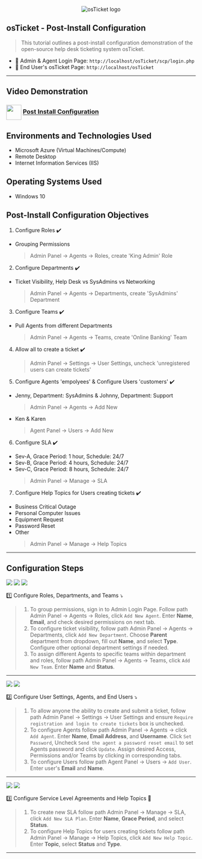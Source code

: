 <p align="center">
<img src="https://i.imgur.com/Clzj7Xs.png" alt="osTicket logo"/>
</p>

## osTicket - Post-Install Configuration ##
> This tutorial outlines a post-install configuration demonstration of the open-source help desk ticketing system osTicket.
 - 🔗 Admin & Agent Login Page: `http://localhost/osTicket/scp/login.php`
 - 🔗 End User's osTicket Page: `http://localhost/osTicket` <br />
---

## Video Demonstration ##
### [<img src="https://img.icons8.com/?size=100&id=19318&format=png&color=000000" align="center" width="40" height="40">](https://www.youtube.com/channel/UC9YvuJxKB94ByhwCfZQ_5Kg) [Post Install Configuration](https://youtu.be/7HAPxk8Glic)

<h2>Environments and Technologies Used</h2>

- Microsoft Azure (Virtual Machines/Compute)
- Remote Desktop
- Internet Information Services (IIS)

<h2>Operating Systems Used </h2>

- Windows 10</b>

<h2>Post-Install Configuration Objectives</h2>

1. Configure Roles ✔️
  - Grouping Permissions
    > Admin Panel -> Agents -> Roles, create 'King Admin' Role
2. Configure Departments ✔️
  - Ticket Visibility, Help Desk vs SysAdmins vs Networking 
    > Admin Panel -> Agents -> Departments, create 'SysAdmins' Department
3. Configure Teams ✔️
  - Pull Agents from different Departments 
    > Admin Panel -> Agents -> Teams, create 'Online Banking' Team
4. Allow all to create a ticket ✔️
    > Admin Panel -> Settings -> User Settings, uncheck 'unregistered users can create tickets' 
5. Configure Agents 'empolyees' & Configure Users 'customers' ✔️
  - Jenny, Department: SysAdmins & Johnny, Department: Support
    > Admin Panel -> Agents -> Add New
  - Ken & Karen
    > Agent Panel -> Users -> Add New
6. Configure SLA ✔️
  - Sev-A, Grace Period: 1 hour, Schedule: 24/7
  - Sev-B, Grace Period: 4 hours, Schedule: 24/7
  - Sev-C, Grace Period: 8 hours, Schedule: 24/7
     > Admin Panel -> Manage -> SLA
7. Configure Help Topics for Users creating tickets ✔️
  - Business Critical Outage
  - Personal Computer Issues
  - Equipment Request
  - Password Reset
  - Other
    > Admin Panel -> Manage -> Help Topics
---
<h2>Configuration Steps</h2>

<img src="https://github.com/user-attachments/assets/cfd86f53-4010-402c-b303-3be1de916df5"/>
<img src="https://github.com/user-attachments/assets/ec547d00-1ec0-4f14-ac52-21e95eaea3aa"/>
<img src="https://github.com/user-attachments/assets/206862d2-0879-42c5-a1dc-ae7cae11c2cd"/> <br />

1️⃣ Configure Roles, Departments, and Teams ⤵️
> 1. To group permissions, sign in to Admin Login Page. Follow path Admin Panel -> Agents -> Roles, click `Add New Agent`. Enter **Name**, **Email**, and check desired permissions on next tab.
> 2. To configure ticket visibility, follow path Admin Panel -> Agents -> Departments, click `Add New Department`. Choose **Parent** department from dropdown, fill out **Name**, and select **Type**. Configure other optional department settings if needed. 
> 3. To assign different Agents to specific teams within department and roles, follow path Admin Panel -> Agents -> Teams,  click `Add New Team`. Enter **Name** and **Status**.
---

<img src="https://github.com/user-attachments/assets/0cb21e98-032a-4a75-8b02-d9b9f47dfd2f" />
<img src="https://github.com/user-attachments/assets/4af933ca-ff06-4936-b95c-932db5e1da0d" /> <br />

2️⃣ Configure User Settings, Agents, and End Users ⤵️
> 1. To allow anyone the ability to create and submit a ticket, follow path Admin Panel -> Settings -> User Settings and ensure `Require registration and login to create tickets` box is unchecked.
> 2. To configure Agents follow path Admin Panel -> Agents -> click `Add Agent`. Enter **Name**, **Email Address**, and **Username**. Click `Set Password`, Uncheck `Send the agent a password reset email` to set Agents password and click `Update`. Assign desired Access, Permissions and/or Teams by clicking in corresponding tabs.
> 3. To configure Users follow path Agent Panel -> Users -> `Add User`. Enter user's **Email** and **Name**.
---

<img src="https://github.com/user-attachments/assets/c7c4b96b-d4c9-4aee-8f80-e1c9d269ffef" /> 
<img src="https://github.com/user-attachments/assets/29bb44dd-0c3a-4fc9-89a1-ab308e9e22e4" /> <br />

3️⃣ Configure Service Level Agreements and Help Topics 🏁
> 1. To create new SLA follow path Admin Panel -> Manage -> SLA, click `Add New SLA Plan`. Enter **Name**, **Grace Period**, and select **Status**.
> 2. To configure Help Topics for users creating tickets follow path Admin Panel -> Manage -> Help Topics, click `Add New Help Topic`. Enter **Topic**, select **Status** and **Type**.
---
